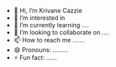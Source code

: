 - 👋 Hi, I’m Krivane Cazzie
- 👀 I’m interested in 
- 🌱 I’m currently learning ....
- 💞️ I’m looking to collaborate on ....
- 📫 How to reach me .......
- 😄 Pronouns: .........
- ⚡ Fun fact: ......

<!---
krivanecazzie/krivanecazzie is a ✨ special ✨ repository because its `README.md` (this file) appears on your GitHub profile.
You can click the Preview link to take a look at your changes.
--->
